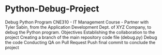 # Python-Debug-Project
Debug Python Program
CNE310 - IT Management Course - Partner with Tyler Sabin, from the Application Development Dept. of XYZ Company, to debug the Python program.
Objectives
  Establishing the collaboration to the project
  Creating a branch of the main repository code file (debug.py)
  Debug the code
  Conducting QA on Pull Request 
  Push final commit to conclude the project


